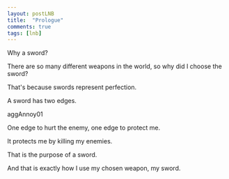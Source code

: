 ```yaml
---
layout: postLNB
title:  "Prologue"
comments: true
tags: [lnb]
---
```


Why a sword?

There are so many different weapons in the world, so why did I choose the sword?

That's because swords represent perfection.

A sword has two edges.

aggAnnoy01

One edge to hurt the enemy, one edge to protect me.

It protects me by killing my enemies.

That is the purpose of a sword.

And that is exactly how I use my chosen weapon, my sword.